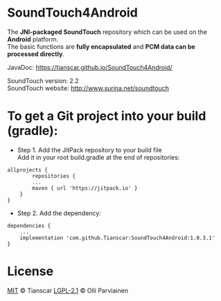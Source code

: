 # SoundTouch4Android

The **JNI-packaged SoundTouch** repository which can be used on the **Android** platform.<br/>
The basic functions are **fully encapsulated** and **PCM data can be processed directly**.

JavaDoc: https://tianscar.github.io/SoundTouch4Android/

SoundTouch version: 2.2<br/>
SoundTouch website: http://www.surina.net/soundtouch

# To get a Git project into your build (gradle):

* Step 1. Add the JitPack repository to your build file<br/>
Add it in your root build.gradle at the end of repositories:<br/>
```
allprojects {
        repositories {
		...
		maven { url 'https://jitpack.io' }
	}
}
```

* Step 2. Add the dependency:<br/>
```
dependencies {
	...
	implementation 'com.github.Tianscar:SoundTouch4Android:1.0.3.1'
}
```


# License
[MIT](https://github.com/Tianscar/SoundTouch4Android/blob/master/LICENSE) © Tianscar
[LGPL-2.1](https://github.com/Tianscar/SoundTouch4Android/blob/master/SoundTouch-LICENSE) © Olli Parviainen
